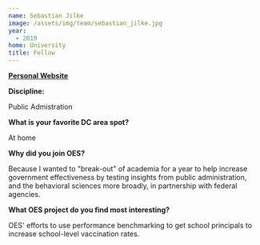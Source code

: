 ```yaml
---
name: Sebastian Jilke
image: /assets/img/team/sebastian_jilke.jpg
year:
  - 2019
home: University
title: Fellow
---
```


**<a href="www.sebastianjilke.net">Personal Website</a>**

**Discipline:**

Public Admistration

**What is your favorite DC area spot?**

At home

**Why did you join OES?**

Because I wanted to "break-out" of academia for a year to help increase government effectiveness by testing insights from public administration, and the behavioral sciences more broadly, in partnership with federal agencies.

**What OES project do you find most interesting?**

OES' efforts to use performance benchmarking to get school principals to increase school-level vaccination rates.
